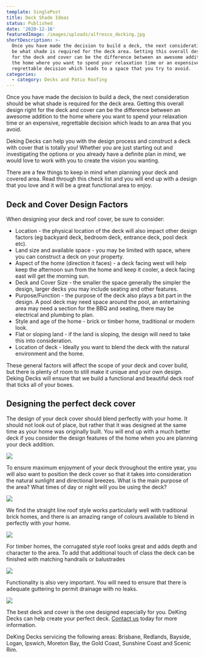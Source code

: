 ```yaml
---
template: SinglePost
title: Deck Shade Ideas
status: Published
date: '2020-12-16'
featuredImage: /images/uploads/alfresco_decking.jpg
shortDescription: >-
  Once you have made the decision to build a deck, the next consideration should
  be what shade is required for the deck area. Getting this overall design right
  for the deck and cover can be the difference between an awesome addition to
  the home where you want to spend your relaxation time or an expensive,
  regrettable decision which leads to a space that you try to avoid.
categories:
  - category: Decks and Patio Roofing
---
```

Once you have made the decision to build a deck, the next consideration should be what shade is required for the deck area.  Getting this overall design right for the deck and cover can be the difference between an awesome addition to the home where you want to spend your relaxation time or an expensive, regrettable decision which leads to an area that you avoid.

Deking Decks can help you with the design process and construct a deck with cover that is totally you! Whether you are just starting out and investigating the options or you already have a definite plan in mind, we would love to work with you to create the vision you wanting.

There are a few things to keep in mind when planning your deck and covered area.  Read through this check list and you will end up with a design that you love and it will be a great functional area to enjoy.

## Deck and Cover Design Factors

When designing your deck and roof cover, be sure to consider:

* Location - the physical location of the deck will also impact other design factors (eg backyard deck, bedroom deck, entrance deck, pool deck etc).
* Land size and available space - you may be limited with space, where you can construct a deck on your property.
* Aspect of the home (direction it faces) - a deck facing west will help keep the afternoon sun from the home and keep it cooler, a deck facing east will get the morning sun.
* Deck and Cover Size - the smaller the space generally the simpler the design, larger decks you may include seating and other features.
* Purpose/Function - the purpose of the deck also plays a bit part in the design.  A pool deck may need space around the pool, an entertaining area may need a section for the BBQ and seating, there may be electrical and plumbing to plan.
* Style and age of the home - brick or timber home, traditional or modern look.
* Flat or sloping land - if the land is sloping, the design will need to take this into consideration.
* Location of deck - Ideally you want to blend the deck with the natural environment and the home.

These general factors will affect the scope of your deck and cover build, but there is plenty of room to still make it unique and your own design. Deking Decks will ensure that we build a functional and beautiful deck roof that ticks all of your boxes.

## Designing the perfect deck cover

The design of your deck cover should blend perfectly with your home. It should not look out of place, but rather that it was designed at the same time as your home was originally built.  You will end up with a much better deck if you consider the design features of the home when you are planning your deck addition.

![](/images/uploads/deck-4-2.jpg)

To ensure maximum enjoyment of your deck throughout the entire year, you will also want to position the deck cover so that it takes into consideration the natural sunlight and directional breezes.  What is the main purpose of the area? What times of day or night will you be using the deck?

![](/images/uploads/bundambadeck.jpg)

We find the straight line roof style works particularly well with traditional brick homes, and there is an amazing range of colours available to blend in perfectly with your home.

![](/images/uploads/21.jpg)

For timber homes, the corrugated style roof looks great and adds depth and character to the area.  To add that additional touch of class the deck can be finished with matching handrails or balustrades

![](/images/uploads/img_6933.jpg)

Functionality is also very important.  You will need to ensure that there is adequate guttering to permit drainage with no leaks.

![](/images/uploads/cooldekredlandbaymerbauposts.jpg)

The best deck and cover is the one designed especially for you.  DeKing Decks can help create your perfect deck. [Contact us](https://www.dekingdecks.com.au/contact/) today for more information.

DeKing Decks servicing the following areas: Brisbane, Redlands, Bayside, Logan, Ipswich, Moreton Bay, the Gold Coast, Sunshine Coast and Scenic Rim.

